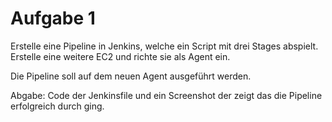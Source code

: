 # Aufgabe 1

Erstelle eine Pipeline in Jenkins, welche ein Script mit drei Stages abspielt.  
Erstelle eine weitere EC2 und richte sie als Agent ein.

Die Pipeline soll auf dem neuen Agent ausgeführt werden.

Abgabe: Code der Jenkinsfile und ein Screenshot der zeigt das die Pipeline erfolgreich durch ging.
